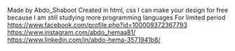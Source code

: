Made by Abdo_Shaboot Created in html, css
I can make your design for free because I am still studying more programming languages
For limited period
https://www.facebook.com/profile.php?id=100009372367793
https://www.instagram.com/abdo_hemaa81/
https://www.linkedin.com/in/abdo-hema-3571941b8/
